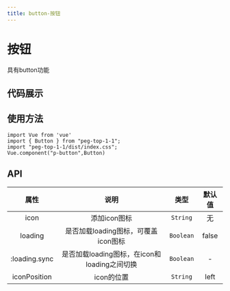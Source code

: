 ```yaml
---
title: button-按钮
---
```


# 按钮
具有button功能
## 代码展示
<ClientOnly>
  <ButtonDemo/>
</ClientOnly>

## 使用方法

~~~
import Vue from 'vue'
import { Button } from "peg-top-1-1";
import "peg-top-1-1/dist/index.css";
Vue.component("p-button",Button)
~~~

## API

|     属性      |                     说明                     |   类型    | 默认值 |
| :-----------: | :------------------------------------------: | :-------: | :----: |
|     icon      |                 添加icon图标                 | `String`  |   无   |
|    loading    |     是否加载loading图标，可覆盖icon图标      | `Boolean` | false  |
| :loading.sync | 是否加载loading图标，在icon和loading之间切换 | `Boolean` |   -    |
| iconPosition  |                  icon的位置                  | `String`  |  left  |
